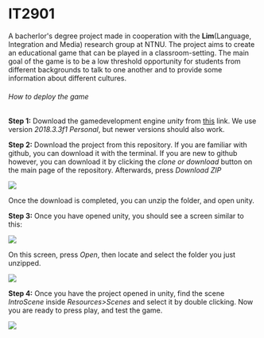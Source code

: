 # IT2901
A bacherlor's degree project made in cooperation with the **Lim**(Language, Integration and Media) research group at NTNU. The project aims to create an educational game that can be played in a classroom-setting. The main goal of the game is to be a low threshold opportunity for students from different backgrounds to talk to one another and to provide some information about different cultures. 

###### How to deploy the game
**Step 1:**
Download the gamedevelopment engine *unity* from [this](https://store.unity.com/download) link.
We use version *2018.3.3f1 Personal*, but newer versions should also work.


**Step 2:**
Download the project from this repository. If you are familiar with github, you can download it with the terminal. If you are new to github however, you can download it by clicking the *clone or download* button on the main page of the repository. Afterwards, press *Download ZIP* 

![](https://i.imgur.com/mGPU5ha.png) 



Once the download is completed, you can unzip the folder, and open unity.


**Step 3:**
Once you have opened unity, you should see a screen similar to this:

![](http://i.imgur.com/qRJ7C5G.png)



On this screen, press *Open*, then locate and select the folder you just unzipped.

![](https://i.imgur.com/yHpcqpw.png)



**Step 4:**
Once you have the project opened in unity, find the scene *IntroScene* inside *Resources>Scenes* and select it by double clicking. Now you are ready to press play, and test the game.

![](https://i.imgur.com/Ce5Sj9l.png)

